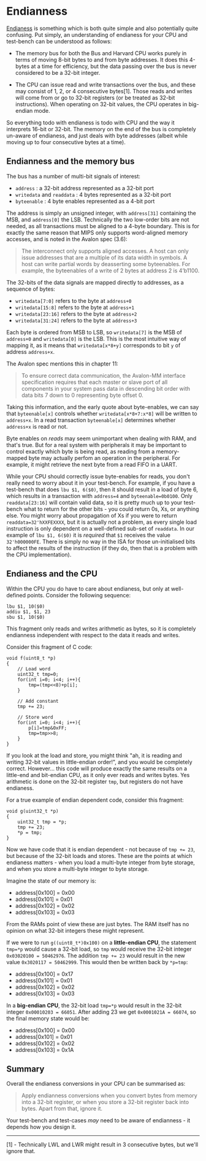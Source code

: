 Endianness
==========

[Endianess](https://en.wikipedia.org/wiki/Endianness) is something which is both
quite simple and also potentially quite confusing. Put simply, an understanding
of endianess for your CPU and test-bench can be understood as follows:

- The memory bus for both the Bus and Harvard CPU works purely in terms of
  moving 8-bit bytes to and from byte addresses. It does this 4-bytes at a
  time for efficiency, but the data passing over the bus is never considered
  to be a 32-bit integer.

- The CPU can issue read and write transactions over the bus, and these may
  consist of 1, 2, or 4 consecutive bytes[1]. Those reads and writes
  will come from or go to 32-bit registers (or be treated as 32-bit instructions).
  When operating on 32-bit values, the CPU operates in big-endian mode.

So everything todo with endianess is todo with CPU and the way it interprets
16-bit or 32-bit. The memory on the end of the bus is completely un-aware
of endianess, and just deals with byte addresses (albeit while moving up to
four consecutive bytes at a time).

Endianness and the memory bus
-----------------------------

The bus has a number of multi-bit signals of interest:

- `address` : a 32-bit address represented as a 32-bit port
- `writedata` and `readdata` : 4 bytes represented as a 32-bit port
- `byteenable` : 4 byte enables represented as a 4-bit port

The address is simply an unsigned integer, with `address[31]` containing
the MSB, and `address[0]` the LSB. Technically the two low-order bits
are not needed, as all transactions must be aligned to a 4-byte boundary.
This is for exactly the same reason that MIPS only supports word-aligned
memory accesses, and is noted in the Avalon spec (3.6):

> The interconnect only supports aligned accesses. A host can only issue addresses that
> are a multiple of its data width in symbols. A host can write partial words by
> deasserting some byteenables. For example, the byteenables of a write of 2
> bytes at address 2 is 4’b1100.

The 32-bits of the data signals are mapped directly to addresses, as a 
sequence of bytes:

- `writedata[7:0]` refers to the byte at `address+0`
- `writedata[15:8]` refers to the byte at `address+1`
- `writedata[23:16]` refers to the byte at `address+2`
- `writedata[31:24]` refers to the byte at `address+3`

Each byte is ordered from MSB to LSB, so `writedata[7]` is the MSB of
`address+0` and `writedata[0]` is the LSB.
This is the most intuitive way of mapping it, as it means
that `writedata[x*8+y]` corresponds to bit `y` of address `address+x`.

The Avalon spec mentions this in chapter 11:

> To ensure correct data communication, the Avalon-MM interface specification
> requires that each master or slave port of all components in your system pass data in
> descending bit order with data bits 7 down to 0 representing byte offset 0.

Taking this information, and the early quote about byte-enables, we can
say that `byteenable[x]` controls whether `writedata[x*8+7:x*8]` will be
written to `address+x`. In a read transaction `byteenable[x]` determines
whether `address+x` is read or not.

Byte enables on _reads_ may seem unimportant when dealing with RAM, and
that's true. But for a real system with peripherals it may be important
to control exactly which byte is being read, as reading from a memory-mapped
byte may actually perfom an operation in the peripheral. For example, it
might retrieve the next byte from a read FIFO in a UART.

While your CPU should correctly issue byte-enables for reads, you don't
really need to worry about it in your test-bench. For example, if you
have a test-bench that does `lbu $1, 6($0)`, then it should result in 
a load of byte 6, which results in a transaction with `address=4` and
`byteenable=0b0100`. Only `readdata[23:16]` will contain valid data,
so it is pretty much up to your test-bench what to return for the
other bits - you could return 0s, Xs, or anything else. You might
worry about propagation of Xs if you were to return `readdata=32'hXXFEXXXX`,
but it is actually not a problem, as every single load instruction is
only dependent on a well-defined sub-set of `readdata`. In our example
of `lbu $1, 6($0)` it is _required_ that `$1` receives the value `32'h000000FE`.
There is simply no way in the ISA for those un-initialised bits to
affect the results of the instruction (if they do, then that is a problem
with the CPU implementation).

Endianess and the CPU
---------------------

Within the CPU you do have to care about endianess, but only at well-defined
points. Consider the following sequence:

```
lbu $1, 10($0)
addiu $1, $1, 23
sbu $1, 10($0)
```

This fragment only reads and writes arithmetic as bytes, so it is completely
endianness independent with respect to the data it reads and writes.

Consider this fragment of C code:

```
void f(uint8_t *p)
{
    // Load word
    uint32_t tmp=0;
    for(int i=0; i<4; i++){
        tmp=(tmp<<8)+p[i];
    }

    // Add constant
    tmp += 23;

    // Store word
    for(int i=0; i<4; i++){
        p[i]=tmp&0xFF;
        tmp=tmp>>8;
    }
}
```

If you look at the load and store, you might think "ah, it is reading and
writing 32-bit values in little-endian order!", and you would be completely
correct. However... this code will produce exactly the same results on 
a little-end and bit-endian CPU, as it only ever reads and writes bytes.
Yes arithmetic is done on the 32-bit register `tmp`, but registers do
not have endianess.

For a true example of endian dependent code, consider this fragment:

```
void g(uint32_t *p)
{
    uint32_t tmp = *p;
    tmp += 23;
    *p = tmp;
}
```

Now we have code that it is endian dependent - not because of `tmp += 23`,
but because of the 32-bit loads and stores. These are the points at
which endianess matters - when you load a multi-byte integer from byte storage,
and when you store a multi-byte integer to byte storage.

Imagine the state of our memory is:

- address[0x100] = 0x00
- address[0x101] = 0x01
- address[0x102] = 0x02
- address[0x103] = 0x03

From the RAMs point of view these are just bytes. The RAM itself has no opinion
on what 32-bit integers these might represent.

If we were to run `g((uint8_t*)0x100)` on a **little-endian CPU**,
the statement `tmp=*p` would cause a 32-bit load, so `tmp` would
receive the 32-bit integer `0x03020100 = 50462976`. The addition
`tmp += 23` would result in the new value `0x3020117 = 50462999`.
This would then be written back by `*p=tmp`:

- address[0x100] = 0x17
- address[0x101] = 0x01
- address[0x102] = 0x02
- address[0x103] = 0x03

In a **big-endian CPU**, the 32-bit load `tmp=*p` would result in the
32-bit integer `0x00010203 = 66051`. After adding 23 we get
`0x0001021A = 66074`, so the final memory state would be:

- address[0x100] = 0x00
- address[0x101] = 0x01
- address[0x102] = 0x02
- address[0x103] = 0x1A

Summary
-------

Overall the endianess conversions in your CPU can be summarised as:

> Apply endianness conversions when you convert bytes from memory into a 32-bit
> register, or when you store a 32-bit register back into bytes. Apart from
> that, ignore it.

Your test-bench and test-cases _may_ need to be aware of endianness - it depends
how you design it.

---

[1] - Technically LWL and LWR might result in 3 consecutive bytes, but we'll
      ignore that.